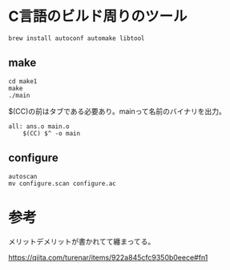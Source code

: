 
# C言語のビルド周りのツール

```
brew install autoconf automake libtool
```

## make

```
cd make1
make
./main
```

$(CC)の前はタブである必要あり。mainって名前のバイナリを出力。

```
all: ans.o main.o
	$(CC) $^ -o main
```

## configure


```
autoscan
mv configure.scan configure.ac

```


# 参考

メリットデメリットが書かれてて纏まってる。

https://qiita.com/turenar/items/922a845cfc9350b0eece#fn1
